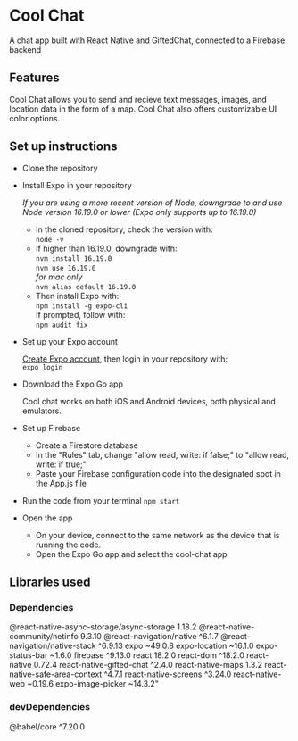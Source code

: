 # Cool Chat

A chat app built with React Native and GiftedChat, connected to a Firebase backend

## Features

Cool Chat allows you to send and recieve text messages, images, and location data in the form of a map. Cool Chat also offers customizable UI color options.

## Set up instructions

- Clone the repository

- Install Expo in your repository

    *If you are using a more recent version of Node, downgrade to and use Node version 16.19.0 or lower (Expo only supports up to 16.19.0)*
    
    - In the cloned repository, check the version with:  
        `node -v`  
    - If higher than 16.19.0, downgrade with:  
        `nvm install 16.19.0`  
        `nvm use 16.19.0`   
        *for mac only*  
        `nvm alias default 16.19.0`  
    - Then install Expo with:  
        `npm install -g expo-cli`  
        If prompted, follow with:  
        `npm audit fix`  

- Set up your Expo account

    [Create Expo account](https://expo.dev/signup), then login in your repository with:      
    `expo login`

- Download the Expo Go app

    Cool chat works on both iOS and Android devices, both physical and emulators.

- Set up Firebase

    - Create a Firestore database
    - In the "Rules" tab, change "allow read, write: if false;" to "allow read, write: if true;"
    - Paste your Firebase configuration code into the designated spot in the App.js file

- Run the code from your terminal
    `npm start`

- Open the app

    - On your device, connect to the same network as the device that is running the code.
    - Open the Expo Go app and select the cool-chat app
    
## Libraries used

### Dependencies

@react-native-async-storage/async-storage 1.18.2
@react-native-community/netinfo 9.3.10
@react-navigation/native ^6.1.7
@react-navigation/native-stack ^6.9.13
expo ~49.0.8
expo-location ~16.1.0
expo-status-bar ~1.6.0
firebase ^9.13.0
react 18.2.0
react-dom ^18.2.0
react-native 0.72.4
react-native-gifted-chat ^2.4.0
react-native-maps 1.3.2
react-native-safe-area-context ^4.7.1
react-native-screens ^3.24.0
react-native-web ~0.19.6
expo-image-picker ~14.3.2"

### devDependencies 

@babel/core ^7.20.0